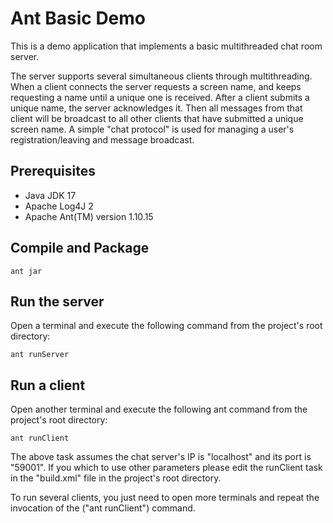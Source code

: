 Ant Basic Demo
===================

This is a demo application that implements a basic multithreaded chat room server.

The server supports several simultaneous clients through multithreading. When a client connects the server requests a screen name, and keeps requesting a name until a unique one is received. After a client submits a unique name, the server acknowledges it. Then all messages from that client will be broadcast to all other clients that have submitted a unique screen name. A simple "chat protocol" is used for managing a user's registration/leaving and message broadcast.


Prerequisites
-------------

* Java JDK 17
* Apache Log4J 2
* Apache Ant(TM) version 1.10.15


Compile and Package
-----

    ant jar


Run the server
--------------

Open a terminal and execute the following command from the project's root directory:

    ant runServer


Run a client
------------

Open another terminal and execute the following ant command from the project's root directory:

    ant runClient

The above task assumes the chat server's IP is "localhost" and its port is "59001". If you which to use other parameters please edit the runClient task in the "build.xml" file in the project's root directory.

To run several clients, you just need to open more terminals and repeat the invocation of the ("ant runClient") command.
